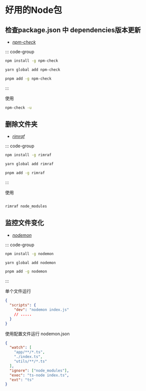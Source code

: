 # 好用的Node包

## 检查package.json 中 dependencies版本更新

- [*npm-check*](https://www.npmjs.com/package/npm-check)

::: code-group

```bash [npm]
npm install -g npm-check
```

```bash [yarn]
yarn global add npm-check
```

```bash [pnpm]
pnpm add -g npm-check
```

:::

使用

```bash
npm-check -u
```

## 删除文件夹

- [*rimraf*](https://www.npmjs.com/package/rimraf)

::: code-group

```bash [npm]
npm install -g rimraf
```

```bash [yarn]
yarn global add rimraf
```

```bash [pnpm]
pnpm add -g rimraf
```

:::

使用

```bash

rimraf node_modules
```

## 监控文件变化

- [*nodemon*](https://www.npmjs.com/package/nodemon)

::: code-group

```bash [npm]
npm install -g nodemon
```

```bash [yarn]
yarn global add nodemon
```

```bash [pnpm]
pnpm add -g nodemon
```

:::

单个文件运行

```json
{
  "scripts": {
    "dev": "nodemon index.js"
    // .....
  }
}
```

使用配置文件运行 nodemon.json

```json
{
  "watch": [
    "app/**/*.ts",
    "./index.ts",
    "utils/**/*.ts"
  ],
  "ignore": ["node_modules"],
  "exec": "ts-node index.ts",
  "ext": "ts"
}
```
